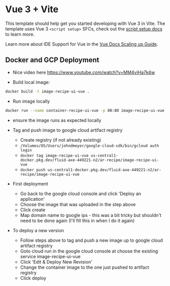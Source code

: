 # Vue 3 + Vite

This template should help get you started developing with Vue 3 in Vite. The template uses Vue 3 `<script setup>` SFCs, check out the [script setup docs](https://v3.vuejs.org/api/sfc-script-setup.html#sfc-script-setup) to learn more.

Learn more about IDE Support for Vue in the [Vue Docs Scaling up Guide](https://vuejs.org/guide/scaling-up/tooling.html#ide-support).

## Docker and GCP Deployment

- Nice video here https://www.youtube.com/watch?v=MM4viHa7k4w

- Build local image:
```bash
docker build -t image-recipe-ui-vue .
```

- Run image locally
```bash
docker run --name container-recipe-ui-vue -p 80:80 image-recipe-ui-vue
```
  - ensure the image runs as expected locally

- Tag and push image to google cloud artifact registry
  - Create registry (if not already existing)
  - `/Volumes/OS/Users/johndmeyer/google-cloud-sdk/bin/gcloud auth login`
  - `docker tag image-recipe-ui-vue us-central1-docker.pkg.dev/fluid-axe-449221-n2/ar-recipe/image-recipe-ui-vue`
  - `docker push us-central1-docker.pkg.dev/fluid-axe-449221-n2/ar-recipe/image-recipe-ui-vue`

- First deployment 
  - Go back to the google cloud console and click 'Deploy an application'
  - Choose the image that was uploaded in the step above
  - Click create
  - Map domain name to google ips - this was a bit tricky but shouldn't need to be done again (I'll fill this in when I do it again)

- To deploy a new version
  - Follow steps above to tag and push a new image up to google cloud artifact registry
  - Goto cloud run in the google cloud console at choose the existing service image-recipe-ui-vue
  - Click 'Edit & Deploy New Revision'
  - Change the container image to the one just pushed to artifact registry
  - Click deploy